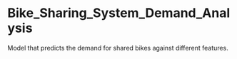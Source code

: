 # Bike_Sharing_System_Demand_Analysis
Model that predicts the demand for shared bikes against different features. 
